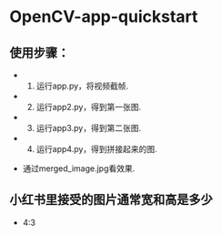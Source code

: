 # OpenCV-app-quickstart
## 使用步骤：
 - 1. 运行app.py，将视频截帧.
 - 2. 运行app2.py，得到第一张图.
 - 3. 运行app3.py，得到第二张图.
 - 4. 运行app4.py，得到拼接起来的图.

- 通过merged_image.jpg看效果.

## 小红书里接受的图片通常宽和高是多少
 - 4:3
